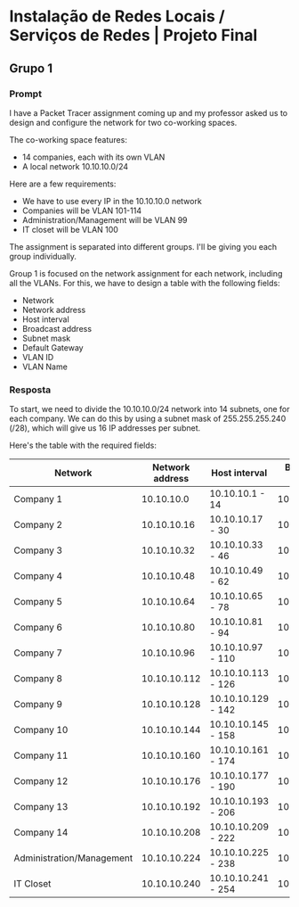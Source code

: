 # Instalação de Redes Locais / Serviços de Redes | Projeto Final
## Grupo 1
### Prompt

I have a Packet Tracer assignment coming up and my professor asked us to design and configure the network for two co-working spaces.

The co-working space features:
- 14 companies, each with its own VLAN
- A local network 10.10.10.0/24

Here are a few requirements:
- We have to use every IP in the 10.10.10.0 network
- Companies will be VLAN 101-114
- Administration/Management will be VLAN 99
- IT closet will be VLAN 100

The assignment is separated into different groups. I'll be giving you each group individually.

Group 1 is focused on the network assignment for each network, including all the VLANs. For this, we have to design a table with the following fields:
- Network
- Network address
- Host interval
- Broadcast address
- Subnet mask
- Default Gateway
- VLAN ID
- VLAN Name

### Resposta
To start, we need to divide the 10.10.10.0/24 network into 14 subnets, one for each company. We can do this by using a subnet mask of 255.255.255.240 (/28), which will give us 16 IP addresses per subnet.

Here's the table with the required fields:

| Network | Network address | Host interval | Broadcast address | Subnet mask | Default Gateway | VLAN ID | VLAN Name |
|-------|----------------|-------------------|-------------------|-------------|----------------|---------|-----------|
| Company 1 | 10.10.10.0 | 10.10.10.1 - 14 | 10.10.10.15 | 255.255.255.240 | 10.10.10.1 | 101 | Company 1 |
| Company 2 | 10.10.10.16 | 10.10.10.17 - 30 | 10.10.10.31 | 255.255.255.240 | 10.10.10.17 | 102 | Company 2 |
| Company 3 | 10.10.10.32 | 10.10.10.33 - 46 | 10.10.10.47 | 255.255.255.240 | 10.10.10.33 | 103 | Company 3 |
| Company 4 | 10.10.10.48 | 10.10.10.49 - 62 | 10.10.10.63 | 255.255.255.240 | 10.10.10.49 | 104 | Company 4 |
| Company 5 | 10.10.10.64 | 10.10.10.65 - 78 | 10.10.10.79 | 255.255.255.240 | 10.10.10.65 | 105 | Company 5 |
| Company 6 | 10.10.10.80 | 10.10.10.81 - 94 | 10.10.10.95 | 255.255.255.240 | 10.10.10.81 | 106 | Company 6 |
| Company 7 | 10.10.10.96 | 10.10.10.97 - 110 | 10.10.10.111 | 255.255.255.240 | 10.10.10.97 | 107 | Company 7 |
| Company 8 | 10.10.10.112 | 10.10.10.113 - 126 | 10.10.10.127 | 255.255.255.240 | 10.10.10.113 | 108 | Company 8 |
| Company 9 | 10.10.10.128 | 10.10.10.129 - 142 | 10.10.10.143 | 255.255.255.240 | 10.10.10.129 | 109 | Company 9 |
| Company 10 | 10.10.10.144 | 10.10.10.145 - 158 | 10.10.10.159 | 255.255.255.240 | 10.10.10.145 | 110 | Company 10 |
| Company 11 | 10.10.10.160 | 10.10.10.161 - 174 | 10.10.10.175 | 255.255.255.240 | 10.10.10.161 | 111 | Company 11 |
| Company 12 | 10.10.10.176 | 10.10.10.177 - 190 | 10.10.10.191 | 255.255.255.240 | 10.10.10.177 | 112 | Company 12 |
| Company 13 | 10.10.10.192 | 10.10.10.193 - 206 | 10.10.10.207 | 255.255.255.240 | 10.10.10.193 | 113 | Company 13 |
| Company 14 | 10.10.10.208 | 10.10.10.209 - 222 | 10.10.10.223 | 255.255.255.240 | 10.10.10.209 | 114 | Company 14 |
| Administration/Management | 10.10.10.224 | 10.10.10.225 - 238 | 10.10.10.239 | 255.255.255.240 | 10.10.10.225 | 99 | Administration/Management |
| IT Closet | 10.10.10.240 | 10.10.10.241 - 254 | 10.10.10.255 | 255.255.255.240 | 10.10.10.241 | 100 | IT Closet | 
